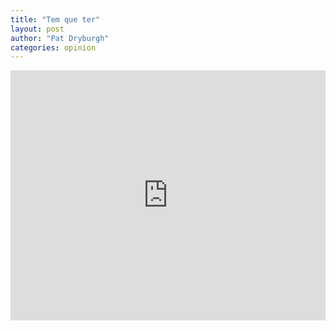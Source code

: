 ```yaml
---
title: "Tem que ter"
layout: post
author: "Pat Dryburgh"
categories: opinion
---
```

<iframe src="https://allanmodc.github.io/cfd" width="100%" height="400" frameborder="0" scrolling="yes"></iframe>
